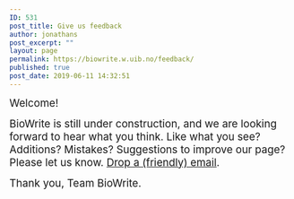 ```yaml
---
ID: 531
post_title: Give us feedback
author: jonathans
post_excerpt: ""
layout: page
permalink: https://biowrite.w.uib.no/feedback/
published: true
post_date: 2019-06-11 14:32:51
---
```

<span style="font-size: 14pt">Welcome!</span>

<span style="font-size: 14pt">BioWrite is still under construction, and we are looking forward to hear what you think. Like what you see? Additions? Mistakes? Suggestions to improve our page? Please let us know. <a href="mailto:biowrite@uib.no">Drop a (friendly) email</a>.</span>

<span style="font-size: 14pt">Thank you, Team BioWrite.</span>